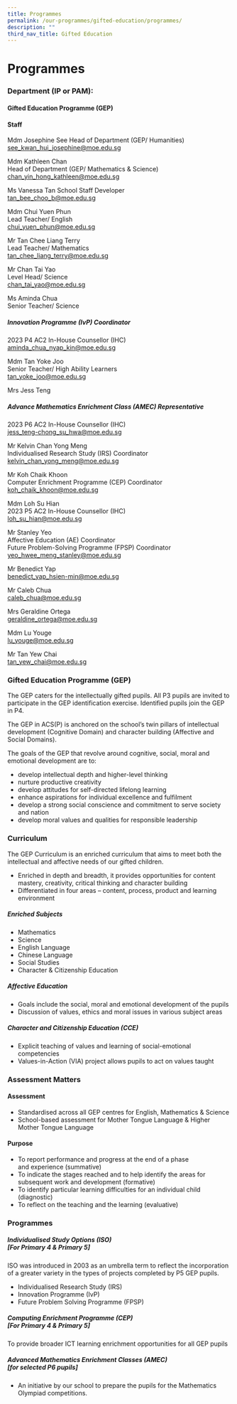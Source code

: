 ```yaml
---
title: Programmes
permalink: /our-programmes/gifted-education/programmes/
description: ""
third_nav_title: Gifted Education
---
```

# **Programmes**

### **Department (IP or PAM):**

#### **Gifted  Education Programme (GEP)**

#### **Staff**

Mdm Josephine See
Head of Department (GEP/ Humanities)&nbsp;<br>
[see\_kwan\_hui\_josephine@moe.edu.sg](mailto:see_kwan_hui_josephine@moe.edu.sg)

Mdm Kathleen Chan <br>
Head of Department (GEP/ Mathematics &amp; Science)&nbsp;
[chan\_yin\_hong\_kathleen@moe.edu.sg](mailto:chan_yin_hong_kathleen@moe.edu.sg)

Ms Vanessa Tan
School Staff Developer&nbsp;<br>
[tan\_bee\_choo\_b@moe.edu.sg](mailto:tan_bee_choo_b@moe.edu.sg)  

Mdm Chui Yuen Phun  
Lead Teacher/ English  
[chui\_yuen\_phun@moe.edu.sg](mailto:chui_yuen_phun@moe.edu.sg)

Mr Tan Chee Liang Terry  
Lead Teacher/ Mathematics  
[tan\_chee\_liang\_terry@moe.edu.sg](mailto:tan_chee_liang_terry@moe.edu.sg)

Mr Chan Tai Yao  
Level Head/ Science  
[chan\_tai\_yao@moe.edu.sg](mailto:chan_tai_yao@moe.edu.sg)

Ms Aminda Chua  
Senior Teacher/ Science&nbsp;

##### **Innovation Programme (IvP) Coordinator**&nbsp;

2023 P4 AC2 In-House Counsellor (IHC)  
[aminda\_chua\_nyap\_kin@moe.edu.sg](mailto:aminda_chua_nyap_kin@moe.edu.sg)

Mdm Tan Yoke Joo  
Senior Teacher/ High Ability Learners<br>
[tan\_yoke\_joo@moe.edu.sg](mailto:tan_yoke_joo@moe.edu.sg)

Mrs Jess Teng

##### **Advance Mathematics Enrichment Class (AMEC) Representative**

2023 P6 AC2 In-House Counsellor (IHC)  
[jess\_teng-chong\_su\_hwa@moe.edu.sg](mailto:jess_teng-chong_su_hwa@moe.edu.sg)

Mr Kelvin Chan Yong Meng <br>
Individualised Research Study (IRS) Coordinator  
[kelvin\_chan\_yong\_meng@moe.edu.sg](mailto:kelvin_chan_yong_meng@moe.edu.sg)

Mr Koh Chaik Khoon  
Computer Enrichment Programme (CEP) Coordinator  
[koh\_chaik\_khoon@moe.edu.sg](mailto:koh_chaik_khoon@moe.edu.sg)  

Mdm Loh Su Hian  
2023 P5 AC2 In-House Counsellor (IHC)  
[loh\_su\_hian@moe.edu.sg](mailto:loh_su_hian@moe.edu.sg)

  
Mr Stanley Yeo<br>
Affective Education (AE) Coordinator  
Future Problem-Solving Programme (FPSP) Coordinator
[yeo\_hwee\_meng\_stanley@moe.edu.sg](mailto:yeo_hwee_meng_stanley@moe.edu.sg)

Mr Benedict Yap  
[benedict\_yap\_hsien-min@moe.edu.sg](mailto:benedict_yap_hsien-min@moe.edu.sg)

  

Mr Caleb Chua<br>
[caleb\_chua@moe.edu.sg](mailto:caleb_chua@moe.edu.sg)

  

Mrs Geraldine Ortega  
[geraldine\_ortega@moe.edu.sg](mailto:geraldine_ortega@moe.edu.sg)

Mdm Lu Youge <br>
[lu\_youge@moe.edu.sg](mailto:lu_youge@moe.edu.sg)

Mr Tan Yew Chai<br>
[tan\_yew\_chai@moe.edu.sg](mailto:tan_yew_chai@moe.edu.sg)

### **Gifted Education Programme (GEP)**

The GEP caters for the intellectually gifted pupils. All P3 pupils are invited to participate in the GEP identification exercise. Identified pupils join the GEP in P4.&nbsp;

The GEP in ACS(P) is anchored on the school’s twin pillars of intellectual development (Cognitive Domain) and character building (Affective and Social Domains).

The goals of the GEP that revolve around cognitive, social, moral and emotional development are to:

*   develop intellectual depth and higher-level thinking
*   nurture productive creativity
*   develop attitudes for self-directed lifelong learning
*   enhance aspirations for individual excellence and fulfilment
*   develop a strong social conscience and commitment to serve society and nation
*   develop moral values and qualities for responsible leadership

### **Curriculum**

The GEP Curriculum is an enriched curriculum that aims to meet both the intellectual and affective needs of our gifted children.&nbsp;

*   Enriched in depth and breadth, it provides opportunities for content mastery, creativity, critical thinking and character building
*   Differentiated in four areas – content, process, product and learning environment

##### **Enriched Subjects**

*   Mathematics
*   Science  
*   English Language
*   Chinese Language
*   Social Studies
*   Character &amp; Citizenship Education

##### **Affective Education**

*   Goals include the social, moral and emotional development of the pupils
*   Discussion of values, ethics and moral issues in various subject areas
   
##### **Character and Citizenship Education (CCE)**

*   Explicit teaching of values and learning of social-emotional competencies  
*   Values-in-Action (VIA) project allows pupils to act on values taught

### **Assessment Matters**

#### **Assessment**

*   Standardised across all GEP centres for English, Mathematics &amp; Science  
*   School-based assessment for Mother Tongue Language &amp; Higher Mother Tongue Language

####  **Purpose**

*   To report performance and progress at the end of a phase and&nbsp;experience (summative)
*   To indicate the stages reached and to help identify the areas for subsequent work and development (formative)
*   To identify particular learning difficulties for an individual child (diagnostic)
*   To reflect on the teaching and the learning (evaluative)

### **Programmes**


##### **Individualised Study Options (ISO) <br>[For Primary 4 &amp; Primary 5\]**

ISO was introduced in 2003 as an umbrella term to reflect the incorporation of a greater variety in the types of projects completed by P5 GEP pupils.

*  Individualised Research Study (IRS)
*  Innovation Programme (IvP) 
*  Future Problem Solving Programme (FPSP)

##### **Computing Enrichment Programme (CEP) <br>[For Primary 4 &amp; Primary 5\]**

To provide broader ICT learning enrichment opportunities for all GEP pupils
   
##### **Advanced Mathematics Enrichment Classes (AMEC) <br>[for selected P6 pupils\]**

*   An initiative by our school to prepare the pupils for the Mathematics Olympiad competitions.